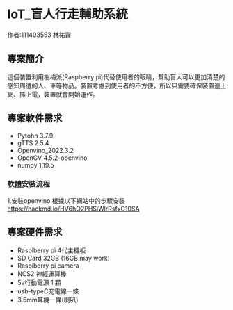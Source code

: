 # IoT_盲人行走輔助系統
作者:111403553 林祐霆

## 專案簡介

這個裝置利用樹梅派(Raspberry pi)代替使用者的眼睛，幫助盲人可以更加清楚的感知周遭的人、車等物品。裝置考慮到使用者的不方便，所以只需要確保裝置連上網、插上電，裝置就會開始運作。

## 專案軟件需求

- Pytohn 3.7.9
- gTTS 2.5.4
- Openvino_2022.3.2
- OpenCV 4.5.2-openvino
- numpy 1.19.5
### 軟體安裝流程
1.安裝openvino
根據以下網站中的步驟安裝
<https://hackmd.io/HV6hQ2PHSiWlrRsfxC10SA>

## 專案硬件需求

 - Raspiberry pi 4代主機板
 - SD Card 32GB (16GB may work)
 - Raspiberry pi camera
 - NCS2 神經運算棒
 - 5v行動電源 1 顆
 - usb-typeC充電線一條
 - 3.5mm耳機一條(喇叭)

